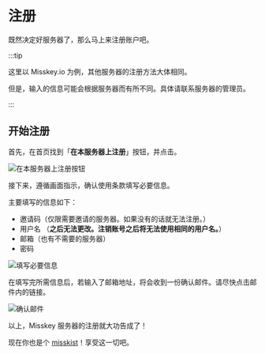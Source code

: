 # 注册

既然决定好服务器了，那么马上来注册账户吧。

:::tip

这里以 Misskey.io 为例，其他服务器的注册方法大体相同。

但是，输入的信息可能会根据服务器而有所不同。具体请联系服务器的管理员。

:::

## 开始注册

首先，在首页找到「**在本服务器上注册**」按钮，并点击。

![在本服务器上注册按钮](/img/docs/for-users/onboarding/join-server/1.ja.png)

接下来，遵循画面指示，确认使用条款填写必要信息。

主要填写的信息如下：

- 邀请码（仅限需要邀请的服务器。如果没有的话就无法注册。）
- 用户名 （**之后无法更改。注销账号之后将无法使用相同的用户名。**）
- 邮箱（也有不需要的服务器）
- 密码

![填写必要信息](/img/docs/for-users/onboarding/join-server/2.ja.png)

在填写完所需信息后，若输入了邮箱地址，将会收到一份确认邮件。请尽快点击邮件内的链接。

![确认邮件](/img/docs/for-users/onboarding/join-server/3.ja.png)

以上，Misskey 服务器的注册就大功告成了！

现在你也是个 [misskist](../resources/glossary/#ミスキスト)！享受这一切吧。
